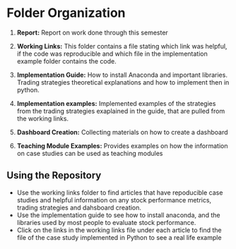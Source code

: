 # Folder Organization 

1. **Report:** Report on work done through this semester

1. **Working Links:** This folder contains a file stating which link was helpful, if the code was reproducible and which file in the implementation example folder contains the code.

1. **Implementation Guide:** How to install Anaconda and important libraries. Trading strategies theoretical explanations and how to implement then in python.

1. **Implementation examples:** Implemented examples of the strategies from the trading strategies exaplained in the guide, that are pulled from the working links.

1. **Dashboard Creation:** Collecting materials on how to create a dashboard

1. **Teaching Module Examples:** Provides examples on how the information on case studies can be used as teaching modules

## Using the Repository 

* Use the working links folder to find articles that have repoducible case studies and helpful information on any stock performance metrics, trading strategies and dahsboard creation.
* Use the implementation guide to see how to install anaconda, and the libraries used by most people to evaluate stock performance.
* Click on the links in the working links file under each article to find the file of the case study implemented in Python to see a real life example

<h2>
<h1>


